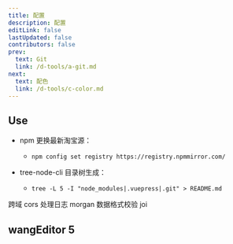 ```yaml
---
title: 配置
description: 配置
editLink: false
lastUpdated: false
contributors: false
prev:
  text: Git
  link: /d-tools/a-git.md
next:
  text: 配色
  link: /d-tools/c-color.md
---
```


## Use

- npm 更换最新淘宝源：
  - `npm config set registry https://registry.npmmirror.com/`

- tree-node-cli 目录树生成：
  - `tree -L 5 -I "node_modules|.vuepress|.git" > README.md`

跨域 cors
处理日志 morgan
数据格式校验 joi

## wangEditor 5
